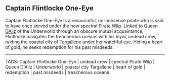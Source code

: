 ## Captain Flintlocke One-Eye

Captain Flintlocke One-Eye is a resourceful, no-nonsense pirate who is said to have once served under the now spectral [Pirate Wilp](Pirate_Wilp.md). Linked to Queen [DAliz](DAliz.md) of the Underworld through an obscure mutual acquaintance, Flintlocke navigates the treacherous oceans with his loyal, undead crew, raiding the coastal city of [Targallene](../Places/Targallene.md) under her watchful eye. Hiding a heart of gold, he seeks redemption for his past misdeeds.


---
TAGS: Captain Flintlocke One-Eye | undead crew | spectral Pirate Wilp | Queen D'Aliz | Underworld | coastal city Targallene | heart of gold | redemption | past misdeeds | treacherous oceans

